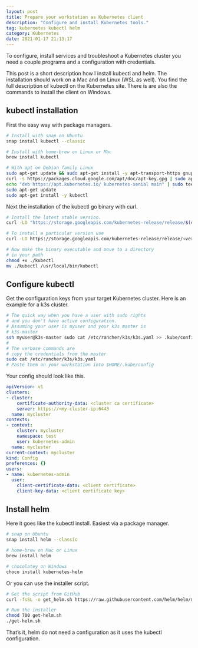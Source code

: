 ```yaml
---
layout: post
title: Prepare your workstation as Kubernetes client
description: "Configure and install Kubernetes tools."
tag: kubernetes kubectl helm
category: Kubernetes
date: 2021-01-17 21:13:17
---
```

To configure, install services and troubleshoot a Kubernetes cluster you need a couple programs and a configuration with credentials.

This post is a short description how I install kubectl and helm. The installation should work on a Mac and on Linux (WSL as well). You find the full description of kubectl on the Kubernetes site. There is are also the commands to install the client on Windows.

## kubectl installation

First the easy way with package managers.

```bash
# Install with snap on Ubuntu
snap install kubectl --classic

# Install with home-brew on Linux or Mac
brew install kubectl

# With apt on Debian family Linux
sudo apt-get update && sudo apt-get install -y apt-transport-https gnupg2 curl
curl -s https://packages.cloud.google.com/apt/doc/apt-key.gpg | sudo apt-key add -
echo "deb https://apt.kubernetes.io/ kubernetes-xenial main" | sudo tee -a /etc/apt/sources.list.d/kubernetes.list
sudo apt-get update
sudo apt-get install -y kubectl
```

Next the installation of the kubectl go binary with curl.

```bash
# Install the latest stable version.
curl -LO "https://storage.googleapis.com/kubernetes-release/release/$(curl -s https://storage.googleapis.com/kubernetes-release/release/stable.txt)/bin/linux/amd64/kubectl"

# To install a particular version use
curl -LO https://storage.googleapis.com/kubernetes-release/release/<version>/bin/linux/amd64/kubectl

# Now make the binary executable and move to a directory
# in your path
chmod +x ./kubectl
mv ./kubectl /usr/local/bin/kubectl
```

## Configure kubectl

Get the configuration keys from your target Kubernetes cluster. Here is an example for a k3s cluster.

```bash
# The quick way when you have a user with sudo rights
# and you don't have active configuration.
# Assuming your user is myuser and your k3s master is
# k3s-master
ssh myuser@k3s-master sudo cat /etc/rancher/k3s/k3s.yaml >> .kube/config
#
# The verbose commands are
# copy the credentials from the master
sudo cat /etc/rancher/k3s/k3s.yaml
# Paste them on your workstation into $HOME/.kube/config
```

Your config should look like this.

```yaml
apiVersion: v1
clusters:
- cluster:
    certificate-authority-data: <cluster ca certificate>
    server: https://<my-cluster-ip:6443
  name: mycluster
contexts:
- context:
    cluster: mycluster
    namespace: test
    user: kubernetes-admin
  name: mycluster
current-context: mycluster
kind: Config
preferences: {}
users:
- name: kubernetes-admin
  user:
    client-certificate-data: <client certificate>
    client-key-data: <client certificate key>
```

## Install helm

Here it goes like the kubectl install. Easiest via a package manager.

```bash
# snap on Ubuntu
snap install helm --classic

# home-brew on Mac or Linux
brew install helm

# chocolatey on Windows
choco install kubernetes-helm
```

Or you can use the installer script.

```bash
# Get the script from GitHub
curl -fsSL -o get_helm.sh https://raw.githubusercontent.com/helm/helm/master/scripts/get-helm-3

# Run the installer
chmod 700 get-helm.sh
./get-helm.sh
```

That’s it, helm do not need a configuration as it uses the kubectl configuration.

